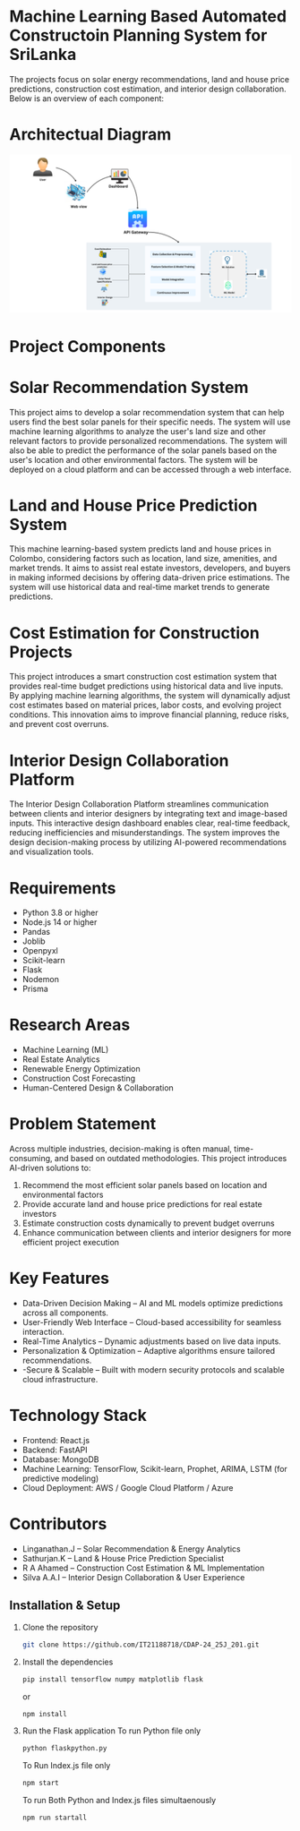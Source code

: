 # Machine Learning Based Automated Constructoin Planning System for SriLanka
The projects focus on solar energy recommendations, land and house price predictions, construction cost estimation, and interior design collaboration. Below is an overview of each component:

# Architectual Diagram
![alt text](<Land and house price predtion.png>)

# Project Components

# Solar Recommendation System
This project aims to develop a solar recommendation system that can help users find the best solar panels for their specific needs. The system will use machine learning algorithms to analyze the user's land size and other relevant factors to provide personalized recommendations. The system will also be able to predict the performance of the solar panels based on the user's location and other environmental factors. The system will be deployed on a cloud platform and can be accessed through a web interface.

# Land and House Price Prediction System
This machine learning-based system predicts land and house prices in Colombo, considering factors such as location, land size, amenities, and market trends. It aims to assist real estate investors, developers, and buyers in making informed decisions by offering data-driven price estimations. The system will use historical data and real-time market trends to generate predictions.

# Cost Estimation for Construction Projects
This project introduces a smart construction cost estimation system that provides real-time budget predictions using historical data and live inputs. By applying machine learning algorithms, the system will dynamically adjust cost estimates based on material prices, labor costs, and evolving project conditions. This innovation aims to improve financial planning, reduce risks, and prevent cost overruns.

# Interior Design Collaboration Platform
The Interior Design Collaboration Platform streamlines communication between clients and interior designers by integrating text and image-based inputs. This interactive design dashboard enables clear, real-time feedback, reducing inefficiencies and misunderstandings. The system improves the design decision-making process by utilizing AI-powered recommendations and visualization tools.

# Requirements
- Python 3.8 or higher
- Node.js 14 or higher
- Pandas
- Joblib
- Openpyxl
- Scikit-learn
- Flask
- Nodemon
- Prisma

# Research Areas
- Machine Learning (ML)
- Real Estate Analytics
- Renewable Energy Optimization
- Construction Cost Forecasting
- Human-Centered Design & Collaboration

# Problem Statement
Across multiple industries, decision-making is often manual, time-consuming, and based on outdated methodologies. This project introduces AI-driven solutions to:
1. Recommend the most efficient solar panels based on location and environmental factors
2. Provide accurate land and house price predictions for real estate investors
3. Estimate construction costs dynamically to prevent budget overruns
4. Enhance communication between clients and interior designers for more efficient project execution

# Key Features
-  Data-Driven Decision Making – AI and ML models optimize predictions across all components.
- User-Friendly Web Interface – Cloud-based accessibility for seamless interaction.
- Real-Time Analytics – Dynamic adjustments based on live data inputs.
- Personalization & Optimization – Adaptive algorithms ensure tailored recommendations.
- -Secure & Scalable – Built with modern security protocols and scalable cloud infrastructure.

# Technology Stack
- Frontend: React.js 
- Backend: FastAPI 
- Database: MongoDB 
- Machine Learning: TensorFlow, Scikit-learn, Prophet, ARIMA, LSTM (for predictive modeling)
- Cloud Deployment: AWS / Google Cloud Platform / Azure

# Contributors
- Linganathan.J – Solar Recommendation & Energy Analytics
- Sathurjan.K – Land & House Price Prediction Specialist
- R A Ahamed  – Construction Cost Estimation & ML Implementation
- Silva A.A.I – Interior Design Collaboration & User Experience

## Installation & Setup
1. Clone the repository
   ```bash
   git clone https://github.com/IT21188718/CDAP-24_25J_201.git
   ```
2. Install the dependencies
    ```bash
    pip install tensorflow numpy matplotlib flask 
    ```
    or
    ```bash
    npm install
    ```
3. Run the Flask application
    To run Python file only
    ```bash
    python flaskpython.py
    ```
    To Run Index.js file only
    ```bash
    npm start
    ```
    To run Both Python and Index.js files simultaenously
    ```bash
    npm run startall
    ```
